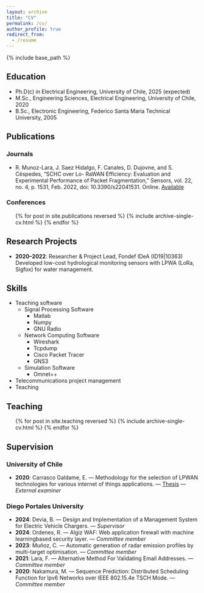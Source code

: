 ```yaml
---
layout: archive
title: "CV"
permalink: /cv/
author_profile: true
redirect_from:
  - /resume
---
```


{% include base_path %}

## Education

* Ph.D(c) in Electrical Engineering, University of Chile, 2025 (expected)
* M.Sc., Engineering Sciences, Electrical Engineering, University of Chile, 2020
* B.Sc., Electronic Engineering, Federico Santa Maria Technical University, 2005


## Publications

### Journals

 * R. Munoz-Lara, J. Saez Hidalgo, F. Canales, D. Dujovne, and S. Céspedes, “SCHC over Lo-
RaWAN Efficiency: Evaluation and Experimental Performance of Packet Fragmentation,” Sensors,
vol. 22, no. 4, p. 1531, Feb. 2022, doi: 10.3390/s22041531. Online. [Available](http://dx.doi.org/10.3390/s22041531)

### Conferences

  <ul>{% for post in site.publications reversed %}
    {% include archive-single-cv.html %}
  {% endfor %}</ul>

## Research Projects

- **2020–2022**: Researcher & Project Lead, Fondef IDeA (ID19|10363)  
  Developed low-cost hydrological monitoring sensors with LPWA (LoRa, Sigfox) for water management.
  
## Skills

* Teaching software 
  * Signal Processing Software
    * Matlab
    * Numpy
    * GNU Radio
  * Network Computing Software
    * Wireshark
    * Tcpdump
    * Cisco Packet Tracer
    * GNS3 
  * Simulation Software
    * Omnet++
* Telecommunications project management
* Teaching

## Teaching

  <ul>{% for post in site.teaching reversed %}
    {% include archive-single-cv.html %}
  {% endfor %}</ul>
  
## Supervision

### University of Chile
- **2020**: Carrasco Galdame, E. — Methodology for the selection of LPWAN technologies for various internet of things applications. — [Thesis](https://repositorio.uchile.cl/handle/2250/179720) — _External examiner_

### Diego Portales University
- **2024**: Devia, B. — Design and Implementation of a Management System for Electric
Vehicle Chargers. — _Supervisor_  
- **2024**: Ordenes, R. — Algiz WAF: Web application firewall with machine learningbased
security layer. — _Committee member_  
- **2023**: Muñoz, C. — Automatic generation of radar emission profiles by multi-target
optimisation. — _Committee member_  
- **2021**: Lara, F. — Alternative Method For Validating Email Addresses. — _Committee member_  
- **2020**: Nakamura, M. — Sequence Prediction: Distributed Scheduling Function for Ipv6
Networks over IEEE 802.15.4e TSCH Mode. — _Committee member_